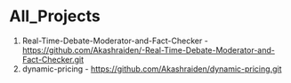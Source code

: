 # All_Projects

1) Real-Time-Debate-Moderator-and-Fact-Checker - https://github.com/Akashraiden/-Real-Time-Debate-Moderator-and-Fact-Checker.git
2) dynamic-pricing - https://github.com/Akashraiden/dynamic-pricing.git

